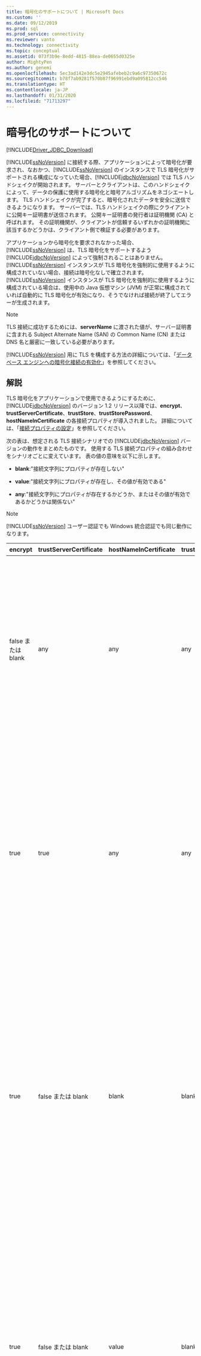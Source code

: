 ```yaml
---
title: 暗号化のサポートについて | Microsoft Docs
ms.custom: ''
ms.date: 09/12/2019
ms.prod: sql
ms.prod_service: connectivity
ms.reviewer: vanto
ms.technology: connectivity
ms.topic: conceptual
ms.assetid: 073f3b9e-8edd-4815-88ea-de0655d0325e
author: MightyPen
ms.author: genemi
ms.openlocfilehash: 5ec3ad142e3dc5e2945afebeb2c9a6c97350672c
ms.sourcegitcommit: b78f7ab9281f570b87f96991ebd9a095812cc546
ms.translationtype: HT
ms.contentlocale: ja-JP
ms.lasthandoff: 01/31/2020
ms.locfileid: "71713297"
---
```

# <a name="understanding-encryption-support"></a>暗号化のサポートについて

[!INCLUDE[Driver_JDBC_Download](../../includes/driver_jdbc_download.md)]

[!INCLUDE[ssNoVersion](../../includes/ssnoversion-md.md)] に接続する際、アプリケーションによって暗号化が要求され、なおかつ、[!INCLUDE[ssNoVersion](../../includes/ssnoversion-md.md)] のインスタンスで TLS 暗号化がサポートされる構成になっていた場合、[!INCLUDE[jdbcNoVersion](../../includes/jdbcnoversion_md.md)] では TLS ハンドシェイクが開始されます。 サーバーとクライアントは、このハンドシェイクによって、データの保護に使用する暗号化と暗号アルゴリズムをネゴシエートします。 TLS ハンドシェイクが完了すると、暗号化されたデータを安全に送信できるようになります。 サーバーでは、TLS ハンドシェイクの際にクライアントに公開キー証明書が送信されます。 公開キー証明書の発行者は証明機関 (CA) と呼ばれます。 その証明機関が、クライアントが信頼するいずれかの証明機関に該当するかどうかは、クライアント側で検証する必要があります。  
  
アプリケーションから暗号化を要求されなかった場合、[!INCLUDE[ssNoVersion](../../includes/ssnoversion-md.md)] は、TLS 暗号化をサポートするよう [!INCLUDE[jdbcNoVersion](../../includes/jdbcnoversion_md.md)] によって強制されることはありません。 [!INCLUDE[ssNoVersion](../../includes/ssnoversion-md.md)] インスタンスが TLS 暗号化を強制的に使用するように構成されていない場合、接続は暗号化なしで確立されます。 [!INCLUDE[ssNoVersion](../../includes/ssnoversion-md.md)] インスタンスが TLS 暗号化を強制的に使用するように構成されている場合は、使用中の Java 仮想マシン (JVM) が正常に構成されていれば自動的に TLS 暗号化が有効になり、そうでなければ接続が終了してエラーが生成されます。  
  
> [!NOTE]  
> TLS 接続に成功するためには、**serverName** に渡された値が、サーバー証明書に含まれる Subject Alternate Name (SAN) の Common Name (CN) または DNS 名と厳密に一致している必要があります。  
>
> [!INCLUDE[ssNoVersion](../../includes/ssnoversion-md.md)] 用に TLS を構成する方法の詳細については、「[データベース エンジンへの暗号化接続の有効化](../../database-engine/configure-windows/enable-encrypted-connections-to-the-database-engine.md)」を参照してください。  
  
## <a name="remarks"></a>解説

TLS 暗号化をアプリケーションで使用できるようにするために、[!INCLUDE[jdbcNoVersion](../../includes/jdbcnoversion_md.md)] のバージョン 1.2 リリース以降では、**encrypt**、**trustServerCertificate**、**trustStore**、**trustStorePassword**、**hostNameInCertificate** の各接続プロパティが導入されました。 詳細については、「[接続プロパティの設定](../../connect/jdbc/setting-the-connection-properties.md)」を参照してください。  
  
 次の表は、想定される TLS 接続シナリオでの [!INCLUDE[jdbcNoVersion](../../includes/jdbcnoversion_md.md)] バージョンの動作をまとめたものです。 使用する TLS 接続プロパティの組み合わせをシナリオごとに変えています。 表の値の意味を以下に示します。  
  
- **blank**:"接続文字列にプロパティが存在しない"  
  
- **value**:"接続文字列にプロパティが存在し、その値が有効である"  
  
- **any**:"接続文字列にプロパティが存在するかどうか、またはその値が有効であるかどうかは関係ない"  
  
> [!NOTE]  
> [!INCLUDE[ssNoVersion](../../includes/ssnoversion-md.md)] ユーザー認証でも Windows 統合認証でも同じ動作になります。  
  
| encrypt        | trustServerCertificate | hostNameInCertificate | trustStore | trustStorePassword | 動作                                                                                                                                                                                                                                                                                                                                                                                                                                                                                                                                                                                                                                                                                                                                                                                    |
| -------------- | ---------------------- | --------------------- | ---------- | ------------------ | ------------------------------------------------------------------------------------------------------------------------------------------------------------------------------------------------------------------------------------------------------------------------------------------------------------------------------------------------------------------------------------------------------------------------------------------------------------------------------------------------------------------------------------------------------------------------------------------------------------------------------------------------------------------------------------------------------------------------------------------------------------------------------------------- |
| false または blank | any                    | any                   | any        | any                | [!INCLUDE[jdbcNoVersion](../../includes/jdbcnoversion_md.md)] によって [!INCLUDE[ssNoVersion](../../includes/ssnoversion-md.md)] は TLS 暗号化のサポートを強制されません。 サーバーに自己署名証明書が存在する場合、その TLS 証明書の交換がドライバーによって開始されます。 TLS 証明書の検証は行われず、(ログイン パケット内の) 資格情報のみが暗号化されます。<br /><br /> サーバーによってクライアントに TLS 暗号化のサポートが要求されている場合は、TLS 証明書の交換が開始されます。 TLS 証明書の検証は行われませんが、通信全体が暗号化されます。                                                                                                                                                                                    |
| true           | true                   | any                   | any        | any                | [!INCLUDE[jdbcNoVersion](../../includes/jdbcnoversion_md.md)] によって [!INCLUDE[ssNoVersion](../../includes/ssnoversion-md.md)] に TLS 暗号化を使用するよう要求されます。<br /><br /> サーバーによってクライアントに TLS 暗号化のサポートが要求されている場合、またはサーバーで暗号化がサポートされている場合、ドライバーによって TLS 証明書の交換が開始されます。 **trustServerCertificate** プロパティが "true" に設定されている場合は TLS 証明書の検証が行われないことに注意してください。<br /><br /> サーバーが暗号化をサポートするように構成されていない場合、ドライバーはエラーを生成して接続を終了します。                                                                                                                                                                                          |
| true           | false または blank         | blank                 | blank      | blank              | [!INCLUDE[jdbcNoVersion](../../includes/jdbcnoversion_md.md)] によって [!INCLUDE[ssNoVersion](../../includes/ssnoversion-md.md)] に TLS 暗号化を使用するよう要求されます。<br /><br /> サーバーによってクライアントに TLS 暗号化のサポートが要求されている場合、またはサーバーで暗号化がサポートされている場合、ドライバーによって TLS 証明書の交換が開始されます。<br /><br /> ドライバーにより、接続 URL に指定されている **serverName** プロパティを使用してサーバーの TLS 証明書が検証され、信頼マネージャー ファクトリの検索ルールに従って、使用する証明書ストアが決定されます。<br /><br /> サーバーが暗号化をサポートするように構成されていない場合、ドライバーはエラーを生成して接続を終了します。                                                                             |
| true           | false または blank         | value                 | blank      | blank              | [!INCLUDE[jdbcNoVersion](../../includes/jdbcnoversion_md.md)] によって [!INCLUDE[ssNoVersion](../../includes/ssnoversion-md.md)] に TLS 暗号化を使用するよう要求されます。<br /><br /> サーバーによってクライアントに TLS 暗号化のサポートが要求されている場合、またはサーバーで暗号化がサポートされている場合、ドライバーによって TLS 証明書の交換が開始されます。<br /><br /> ドライバーにより、**hostNameInCertificate** プロパティに指定されている値を使用して、TLS 証明書のサブジェクトの値が検証されます。<br /><br /> サーバーが暗号化をサポートするように構成されていない場合、ドライバーはエラーを生成して接続を終了します。                                                                                                                                                                 |
| true           | false または blank         | blank                 | value      | value              | [!INCLUDE[jdbcNoVersion](../../includes/jdbcnoversion_md.md)] によって [!INCLUDE[ssNoVersion](../../includes/ssnoversion-md.md)] に TLS 暗号化を使用するよう要求されます。<br /><br /> サーバーによってクライアントに TLS 暗号化のサポートが要求されている場合、またはサーバーで暗号化がサポートされている場合、ドライバーによって TLS 証明書の交換が開始されます。<br /><br /> ドライバーは、**trustStore** プロパティの値を使用して証明書の trustStore ファイルを検索し、**trustStorePassword** プロパティの値を使用して trustStore ファイルの整合性をチェックします。<br /><br /> サーバーが暗号化をサポートするように構成されていない場合、ドライバーはエラーを生成して接続を終了します。                                                                                                                |
| true           | false または blank         | blank                 | blank      | value              | [!INCLUDE[jdbcNoVersion](../../includes/jdbcnoversion_md.md)] によって [!INCLUDE[ssNoVersion](../../includes/ssnoversion-md.md)] に TLS 暗号化を使用するよう要求されます。<br /><br /> サーバーによってクライアントに TLS 暗号化のサポートが要求されている場合、またはサーバーで暗号化がサポートされている場合、ドライバーによって TLS 証明書の交換が開始されます。<br /><br /> ドライバーは、**trustStorePassword** プロパティの値を使用して、既定の trustStore ファイルの整合性をチェックします。<br /><br /> サーバーが暗号化をサポートするように構成されていない場合、ドライバーはエラーを生成して接続を終了します。                                                                                                                                                                                  |
| true           | false または blank         | blank                 | value      | blank              | [!INCLUDE[jdbcNoVersion](../../includes/jdbcnoversion_md.md)] によって [!INCLUDE[ssNoVersion](../../includes/ssnoversion-md.md)] に TLS 暗号化を使用するよう要求されます。<br /><br /> サーバーによってクライアントに TLS 暗号化のサポートが要求されている場合、またはサーバーで暗号化がサポートされている場合、ドライバーによって TLS 証明書の交換が開始されます。<br /><br /> ドライバーは、**trustStore** プロパティの値を使用して、trustStore ファイルの場所を調べます。<br /><br /> サーバーが暗号化をサポートするように構成されていない場合、ドライバーはエラーを生成して接続を終了します。                                                                                                                                                                                                 |
| true           | false または blank         | value                 | blank      | value              | [!INCLUDE[jdbcNoVersion](../../includes/jdbcnoversion_md.md)] によって [!INCLUDE[ssNoVersion](../../includes/ssnoversion-md.md)] に TLS 暗号化を使用するよう要求されます。<br /><br /> サーバーによってクライアントに TLS 暗号化のサポートが要求されている場合、またはサーバーで暗号化がサポートされている場合、ドライバーによって TLS 証明書の交換が開始されます。<br /><br /> ドライバーは、**trustStorePassword** プロパティの値を使用して、既定の trustStore ファイルの整合性をチェックします。 また、**hostNameInCertificate** プロパティの値を使用して、TLS 証明書が検証されます。<br /><br /> サーバーが暗号化をサポートするように構成されていない場合、ドライバーはエラーを生成して接続を終了します。                                                                   |
| true           | false または blank         | value                 | value      | blank              | [!INCLUDE[jdbcNoVersion](../../includes/jdbcnoversion_md.md)] によって [!INCLUDE[ssNoVersion](../../includes/ssnoversion-md.md)] に TLS 暗号化を使用するよう要求されます。<br /><br /> サーバーによってクライアントに TLS 暗号化のサポートが要求されている場合、またはサーバーで暗号化がサポートされている場合、ドライバーによって TLS 証明書の交換が開始されます。<br /><br /> ドライバーは、**trustStore** プロパティの値を使用して、trustStore ファイルの場所を調べます。 また、**hostNameInCertificate** プロパティの値を使用して、TLS 証明書が検証されます。<br /><br /> サーバーが暗号化をサポートするように構成されていない場合、ドライバーはエラーを生成して接続を終了します。                                                                                  |
| true           | false または blank         | value                 | value      | value              | [!INCLUDE[jdbcNoVersion](../../includes/jdbcnoversion_md.md)] によって [!INCLUDE[ssNoVersion](../../includes/ssnoversion-md.md)] に TLS 暗号化を使用するよう要求されます。<br /><br /> サーバーによってクライアントに TLS 暗号化のサポートが要求されている場合、またはサーバーで暗号化がサポートされている場合、ドライバーによって TLS 証明書の交換が開始されます。<br /><br /> ドライバーは、**trustStore** プロパティの値を使用して証明書の trustStore ファイルを検索し、**trustStorePassword** プロパティの値を使用して trustStore ファイルの整合性をチェックします。 また、**hostNameInCertificate** プロパティの値を使用して、TLS 証明書が検証されます。<br /><br /> サーバーが暗号化をサポートするように構成されていない場合、ドライバーはエラーを生成して接続を終了します。 |
  
encrypt プロパティが **true** に設定されている場合、[!INCLUDE[jdbcNoVersion](../../includes/jdbcnoversion_md.md)] では、JVM の既定の JSSE セキュリティ プロバイダーを使用して、[!INCLUDE[ssNoVersion](../../includes/ssnoversion-md.md)] と TLS 暗号化がネゴシエートされます。 既定のセキュリティ プロバイダーでは、TLS 暗号化の正常なネゴシエートに必要なすべての機能がサポートされているとは限りません。 たとえば、既定のセキュリティ プロバイダーでは、[!INCLUDE[ssNoVersion](../../includes/ssnoversion-md.md)] の TLS 証明書で使用されている RSA 公開キーのサイズがサポートされていない場合があります。 この場合、既定のセキュリティ プロバイダーでエラーが発生し、その結果 JDBC ドライバーが接続を終了する可能性があります。 この問題を解決するには、次のいずれかを実行します。  
  
- サイズの小さい RSA 公開キーを持つサーバー証明書を使用して、[!INCLUDE[ssNoVersion](../../includes/ssnoversion-md.md)] を構成します。  
  
- "\<java-home>/lib/security/java.security" セキュリティ プロパティ ファイルで、別の JSSE セキュリティ プロバイダーを使用するように JVM を構成します。  
  
- 別の JVM を使用します。  
  
## <a name="validating-server-tls-certificate"></a>サーバーの TLS 証明書の検証  

サーバーでは、TLS ハンドシェイクの際にクライアントに公開キー証明書が送信されます。 そのサーバー証明書が、クライアントが信頼している証明機関によって発行されているかどうかを、JDBC ドライバーまたはクライアントが検証する必要があります。 ドライバーは、サーバー証明書で次の条件が満たされている状態を必要とします。  
  
- 信頼されている証明機関から発行されている。  
  
- サーバー認証用に証明書が発行されている。  
  
- 証明書の有効期限が切れていない。  
  
- 証明書の Subject の Common Name (CN) または Subject Alternate Name (SAN) の DNS 名が、接続文字列に指定された **serverName** の値 (または **hostNameInCertificate** プロパティの値が指定されている場合はその値) と厳密に一致している。  
  
- DNS 名にはワイルドカード文字を含めることができます。 ただし、[!INCLUDE[jdbcNoVersion](../../includes/jdbcnoversion_md.md)] では、ワイルドカードでのマッチングがサポートされません。 つまり、abc.com は \*.com とは一致せず、\*.com は \*.com と一致します。  
  
## <a name="see-also"></a>参照

[暗号化の使用](../../connect/jdbc/using-ssl-encryption.md)

[JDBC ドライバー アプリケーションのセキュリティ保護](../../connect/jdbc/securing-jdbc-driver-applications.md)  
